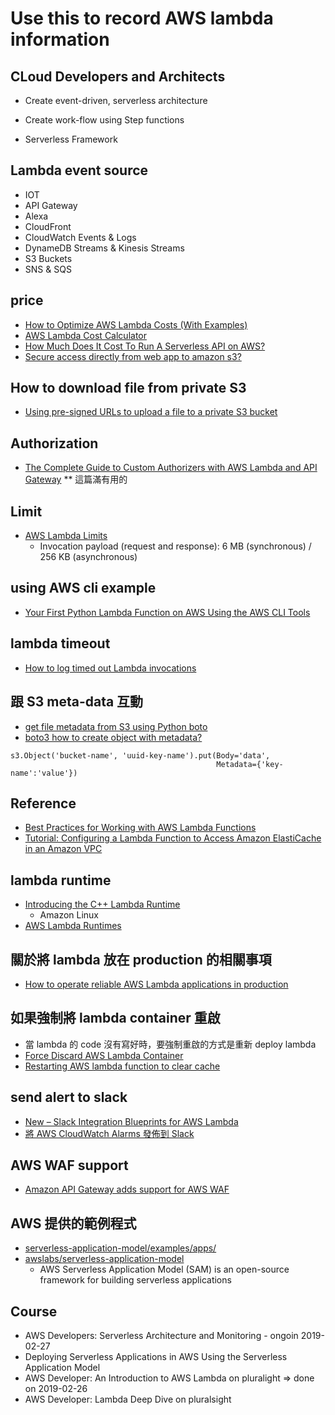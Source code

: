 # Use this to record AWS lambda information

## CLoud Developers and Architects
  - Create event-driven, serverless architecture
  - Create work-flow using Step functions

  - Serverless Framework

## Lambda event source
  - IOT
  - API Gateway
  - Alexa
  - CloudFront
  - CloudWatch Events & Logs
  - DynameDB Streams & Kinesis Streams
  - S3 Buckets
  - SNS & SQS

## price
  - [How to Optimize AWS Lambda Costs (With Examples)](https://dashbird.io/blog/how-to-optimize-aws-lambda-cost-with-examples/)
  - [AWS Lambda Cost Calculator](https://dashbird.io/lambda-cost-calculator/)
  - [How Much Does It Cost To Run A Serverless API on AWS?](https://alestic.com/2016/12/aws-invoice-example/)
  - [Secure access directly from web app to amazon s3?](https://stackoverflow.com/questions/49709849/secure-access-directly-from-web-app-to-amazon-s3)

## How to download file from private S3
  - [Using pre-signed URLs to upload a file to a private S3 bucket](https://sanderknape.com/2017/08/using-pre-signed-urls-upload-file-private-s3-bucket/)

## Authorization
  * [The Complete Guide to Custom Authorizers with AWS Lambda and API Gateway](https://www.alexdebrie.com/posts/lambda-custom-authorizers/) ** 這篇滿有用的

## Limit
  - [AWS Lambda Limits](https://docs.aws.amazon.com/en_us/lambda/latest/dg/limits.html)
    - Invocation payload (request and response): 6 MB (synchronous) / 256 KB (asynchronous)

## using AWS cli example
  - [Your First Python Lambda Function on AWS Using the AWS CLI Tools](https://sysadmins.co.za/your-first-python-lambda-function-on-aws-using-the-aws-cli-tools/)

## lambda timeout
  * [How to log timed out Lambda invocations](https://medium.com/theburningmonk-com/how-to-log-timed-out-lambda-invocations-6e5a6db5fe85)

## 跟 S3 meta-data 互動
  * [get file metadata from S3 using Python boto](https://stackoverflow.com/questions/50271946/get-file-metadata-from-s3-using-python-boto)
  * [boto3 how to create object with metadata?](https://stackoverflow.com/questions/33771318/boto3-how-to-create-object-with-metadata)
```
s3.Object('bucket-name', 'uuid-key-name').put(Body='data',
                                              Metadata={'key-name':'value'})
```

## Reference
  * [Best Practices for Working with AWS Lambda Functions](https://docs.aws.amazon.com/en_us/lambda/latest/dg/best-practices.html)
  * [Tutorial: Configuring a Lambda Function to Access Amazon ElastiCache in an Amazon VPC](https://docs.aws.amazon.com/en_us/lambda/latest/dg/vpc-ec.html)

## lambda runtime
  * [Introducing the C++ Lambda Runtime](https://aws.amazon.com/tw/blogs/compute/introducing-the-c-lambda-runtime/)
    * Amazon Linux
  * [AWS Lambda Runtimes](https://docs.aws.amazon.com/lambda/latest/dg/lambda-runtimes.html)
   
## 關於將 lambda 放在 production 的相關事項
  * [How to operate reliable AWS Lambda applications in production](https://www.concurrencylabs.com/blog/how-to-operate-aws-lambda/)

## 如果強制將 lambda container 重啟
  * 當 lambda 的 code 沒有寫好時，要強制重啟的方式是重新 deploy lambda
  * [Force Discard AWS Lambda Container](https://stackoverflow.com/questions/47445815/force-discard-aws-lambda-container/47447475#47447475)
  * [Restarting AWS lambda function to clear cache](https://stackoverflow.com/questions/50866472/restarting-aws-lambda-function-to-clear-cache)

## send alert to slack
  * [New – Slack Integration Blueprints for AWS Lambda](https://aws.amazon.com/tw/blogs/aws/new-slack-integration-blueprints-for-aws-lambda/)
  * [將 AWS CloudWatch Alarms 發佈到 Slack](https://medium.com/verybuy-dev/%E5%B0%87-aws-cloudwatch-alarms-%E7%99%BC%E4%BD%88%E5%88%B0-slack-c283959a90ca)

## AWS WAF support
  * [Amazon API Gateway adds support for AWS WAF](https://aws.amazon.com/tw/blogs/compute/amazon-api-gateway-adds-support-for-aws-waf/)

## AWS 提供的範例程式
  * [serverless-application-model/examples/apps/](https://github.com/awslabs/serverless-application-model/tree/master/examples/apps)
  * [awslabs/serverless-application-model](https://github.com/awslabs/serverless-application-model)
    * AWS Serverless Application Model (SAM) is an open-source framework for building serverless applications

## Course
  - AWS Developers: Serverless Architecture and Monitoring - ongoin 2019-02-27
  - Deploying Serverless Applications in AWS Using the Serverless Application Model
  - AWS Developer: An Introduction to AWS Lambda on pluralight => done on 2019-02-26
  - AWS Developer: Lambda Deep Dive on pluralsight


